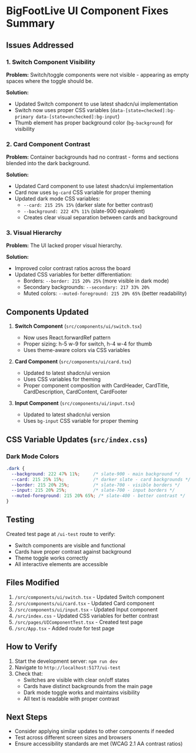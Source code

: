 # BigFootLive UI Component Fixes Summary

## Issues Addressed

### 1. Switch Component Visibility
**Problem:** Switch/toggle components were not visible - appearing as empty spaces where the toggle should be.

**Solution:**
- Updated Switch component to use latest shadcn/ui implementation
- Switch now uses proper CSS variables (`data-[state=checked]:bg-primary data-[state=unchecked]:bg-input`)
- Thumb element has proper background color (`bg-background`) for visibility

### 2. Card Component Contrast
**Problem:** Container backgrounds had no contrast - forms and sections blended into the dark background.

**Solution:**
- Updated Card component to use latest shadcn/ui implementation
- Card now uses `bg-card` CSS variable for proper theming
- Updated dark mode CSS variables:
  - `--card: 215 25% 15%` (darker slate for better contrast)
  - `--background: 222 47% 11%` (slate-900 equivalent)
  - Creates clear visual separation between cards and background

### 3. Visual Hierarchy
**Problem:** The UI lacked proper visual hierarchy.

**Solution:**
- Improved color contrast ratios across the board
- Updated CSS variables for better differentiation:
  - Borders: `--border: 215 20% 25%` (more visible in dark mode)
  - Secondary backgrounds: `--secondary: 217 33% 20%`
  - Muted colors: `--muted-foreground: 215 20% 65%` (better readability)

## Components Updated

1. **Switch Component** (`src/components/ui/switch.tsx`)
   - Now uses React.forwardRef pattern
   - Proper sizing: h-5 w-9 for switch, h-4 w-4 for thumb
   - Uses theme-aware colors via CSS variables

2. **Card Component** (`src/components/ui/card.tsx`)
   - Updated to latest shadcn/ui version
   - Uses CSS variables for theming
   - Proper component composition with CardHeader, CardTitle, CardDescription, CardContent, CardFooter

3. **Input Component** (`src/components/ui/input.tsx`)
   - Updated to latest shadcn/ui version
   - Uses `bg-input` CSS variable for proper theming

## CSS Variable Updates (`src/index.css`)

### Dark Mode Colors
```css
.dark {
  --background: 222 47% 11%;     /* slate-900 - main background */
  --card: 215 25% 15%;           /* darker slate - card backgrounds */
  --border: 215 20% 25%;         /* slate-700 - visible borders */
  --input: 215 20% 25%;          /* slate-700 - input borders */
  --muted-foreground: 215 20% 65%; /* slate-400 - better contrast */
}
```

## Testing

Created test page at `/ui-test` route to verify:
- Switch components are visible and functional
- Cards have proper contrast against background
- Theme toggle works correctly
- All interactive elements are accessible

## Files Modified

1. `/src/components/ui/switch.tsx` - Updated Switch component
2. `/src/components/ui/card.tsx` - Updated Card component
3. `/src/components/ui/input.tsx` - Updated Input component
4. `/src/index.css` - Updated CSS variables for better contrast
5. `/src/pages/UIComponentTest.tsx` - Created test page
6. `/src/App.tsx` - Added route for test page

## How to Verify

1. Start the development server: `npm run dev`
2. Navigate to `http://localhost:5177/ui-test`
3. Check that:
   - Switches are visible with clear on/off states
   - Cards have distinct backgrounds from the main page
   - Dark mode toggle works and maintains visibility
   - All text is readable with proper contrast

## Next Steps

- Consider applying similar updates to other components if needed
- Test across different screen sizes and browsers
- Ensure accessibility standards are met (WCAG 2.1 AA contrast ratios)